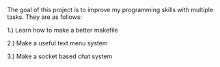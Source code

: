 The goal of this project is to improve my programming skills with multiple tasks. They are as follows:

1.) Learn how to make a better makefile

2.) Make a useful text menu system

3.) Make a socket based chat system